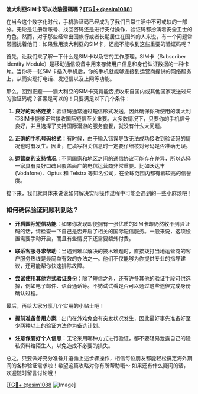**澳大利亞SIM卡可以收驗證碼嗎？[[TG💪+ @esim1088](https://t.me/s/esim1088)]**

在当今这个数字化时代，手机验证码已经成为了我们日常生活中不可或缺的一部分。无论是注册新账号、找回密码还是进行支付操作，验证码都扮演着安全卫士的角色。然而，对于那些经常出国旅行或者长期居住在国外的人来说，有一个问题常常困扰着他们：如果我用澳大利亞的SIM卡，还能不能收到这些重要的验证码呢？

首先，让我们来了解一下什么是SIM卡以及它的工作原理。SIM卡（Subscriber Identity Module）是移动通信设备中用来存储用户信息和身份认证数据的一种卡片。当你将一张SIM卡插入手机后，你的手机就能够连接到运营商提供的网络服务上，从而实现打电话、发短信以及上网等功能。

那么，回到正题——澳大利亞的SIM卡究竟能否接收来自国内或其他国家发送过来的验证码呢？答案是可以的！只要满足以下几个条件：

1. **良好的网络连接**：验证码通常通过短信形式发送，因此确保你所使用的澳大利亞SIM卡能够正常接收国际短信至关重要。大多数情况下，只要你的手机信号良好，并且选择了支持国际漫游的服务套餐，就没有什么大问题。
   
2. **正确的手机号码格式**：有时候，由于输入错误导致无法成功接收到验证码的情况也时有发生。因此，在填写相关信息时一定要仔细核对号码是否准确无误。

3. **运营商的支持情况**：不同国家和地区之间的通信协议可能存在差异，所以选择一家具有良好口碑且覆盖面广的电信运营商非常重要。比如沃达丰(Vodafone)、Optus 和 Telstra 等知名公司，在全球范围内都有着较高的信誉度。

接下来，我们就具体来说说如何解决实际操作过程中可能会遇到的一些小麻烦吧！

### 如何确保验证码顺利到达？

- **开启国际短信功能**：如果你发现即便拥有一张优质的SIM卡却仍然收不到验证码的话，请检查一下自己是否开启了相关的国际短信服务。一般来说，这项设置需要手动开启，而且有些情况下还需要额外付费。
  
- **联系客服寻求帮助**：当遇到难以解决的技术难题时，直接拨打当地运营商的客户服务热线是最简单有效的办法之一。他们不仅能够为你提供专业的指导建议，还可能帮你快速排除故障。

- **尝试使用其他方式验证身份**：除了短信之外，还有许多其他的验证手段可供选择，例如电子邮件、语音通话等。不妨试试看是否可以通过这些途径完成身份确认过程。

最后，再给大家分享几个实用的小贴士吧！

- **提前准备备用方案**：出门在外难免会有突发状况发生，因此最好事先准备好至少两种以上的验证方法作为备选计划。
  
- **注意保管好个人信息**：无论采用哪种方式进行验证，都不要轻易泄露自己的隐私资料给陌生人，以免造成不必要的损失。

总之，只要做好充分准备并遵循上述步骤操作，相信每位朋友都能轻松搞定海外期间的各种验证需求啦！希望这篇攻略对你有所帮助哦～ 如果还有什么疑问的话，欢迎随时留言讨论哦！

[[TG💪+ @esim1088](https://t.me/s/esim1088) ![Image](https://i.postimg.cc/4NQfJmqS/Snipaste-2025-05-13-00-14-12.png)]